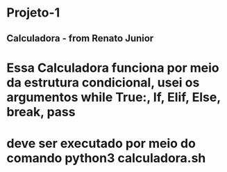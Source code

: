 # Projeto-1
## Calculadora - from Renato Junior 
# Essa Calculadora funciona por meio da estrutura condicional, usei os argumentos while True:, If, Elif, Else, break, pass
# deve ser executado por meio do comando python3 calculadora.sh 